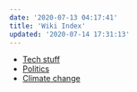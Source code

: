 ```yaml
---
date: '2020-07-13 04:17:41'
title: 'Wiki Index'
updated: '2020-07-14 17:31:13'
---
```

* [Tech stuff](/Tech-stuff)
* [Politics](/Politics)
* [Climate change](/Climate-change)
